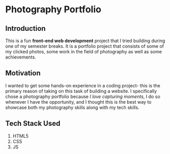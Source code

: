 # Photography Portfolio
## Introduction
This is a fun **front-end web development** project that I tried building during one of my semester breaks. It is a portfolio project that consists of some of my clicked photos, some work in the field of photography as well as some achievements.
## Motivation
I wanted to get some hands-on experience in a coding project- this is the primary reason of taking on this task of building a website. I specifically chose a photography portfolio because *I love capturing moments*, I do so whenever I have the opportunity, and I thought this is the best way to showcase both my photography skills along with my tech skills.
## Tech Stack Used
1. HTML5
2. CSS
3. JS



